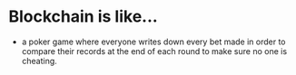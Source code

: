# Blockchain is like...

* a poker game where everyone writes down every bet made in order to compare their records  at the end of each round to make sure no one is cheating.
